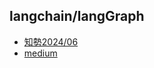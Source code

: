 

## langchain/langGraph

- [知勢2024/06](https://edge.aif.tw/application-langchain-rag-advanced/amp/)
- [medium](https://lazypro.medium.com/%E5%81%9A%E4%B8%80%E5%80%8B%E5%8B%99%E5%AF%A6%E7%9A%84rag-pragmatic-rag-65fc63647c51)
